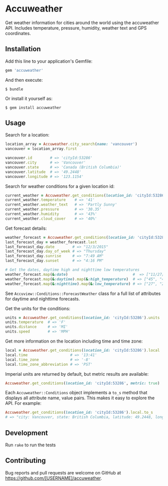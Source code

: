 # Accuweather

Get weather information for cities around the world using the accuweather API. Includes
temperature, pressure, humidity, weather text and GPS coordinates.

## Installation

Add this line to your application's Gemfile:

```ruby
gem 'accuweather'
```

And then execute:

    $ bundle

Or install it yourself as:

    $ gem install accuweather

## Usage

Search for a location:

```ruby
location_array = Accuweather.city_search(name: 'vancouver')
vancouver = location_array.first

vancouver.id        # => 'cityId:53286'
vancouver.city      # => 'Vancouver'
vancouver.state     # => 'Canada (British Columbia)'
vancouver.latitude  # => '49.2448'
vancouver.longitude # => '123.1154'
```

Search for weather conditions for a given location id:

```ruby
current_weather = Accuweather.get_conditions(location_id: 'cityId:53286').current
current_weather.temperature    # => '41'
current_weather.weather_text   # => 'Partly Sunny'
current_weather.pressure       # => '30.35'
current_weather.humidity       # => '43%'
current_weather.cloud_cover    # => '40%'
```

Get forecast details:

```ruby
weather_forecast = Accuweather.get_conditions(location_id: 'cityId:53286').forecast
last_forecast_day = weather_forecast.last
last_forecast_day.date        # => "12/3/2015"
last_forecast_day.day_of_week # => "Thursday"
last_forecast_day.sunrise     # => "7:49 AM"
last_forecast_day.sunset      # => "4:16 PM"

# Get the dates, daytime high and nighttime low temperatures
weather_forecast.map(&:date)                             #  => ["11/27/2015", "11/28/2015", "11/29/2015", "11/30/2015", "12/1/2015", "12/2/2015", "12/3/2015"]
weather_forecast.map(&:daytime).map(&:high_temperature)  # => ["45", "45", "47", "44", "44", "48", "48"]
weather_forecast.map(&:nighttime).map(&:low_temperature) # => ["27", "28", "31", "32", "40", "42", "36"]
```

See `Accuview::Conditions::ForecastWeather` class for a full list of attributes for daytime and nighttime forecasts.

Get the units for the conditions:

```ruby
units = Accuweather.get_conditions(location_id: 'cityId:53286').units
units.temperature  # => 'F'
units.distance     # => 'MI'
units.speed        # => 'MPH'
```

Get more information on the location including time and time zone:

```ruby
local = Accuweather.get_conditions(location_id: 'cityId:53286').local
local.time                   # => '13:41'
local.time_zone              # => '-8'
local.time_zone_abbreviation # => 'PST'
```

Imperial units are returned by default, but metric results are available:

```ruby
Accuweather.get_conditions(location_id: 'cityId:53286', metric: true)
```

Each `Accuweather::Conditions` object implements a `to_s` method that displays all attribute
name, value pairs. This makes it easy to explore the API. For example:

```ruby
Accuweather.get_conditions(location_id: 'cityId:53286').local.to_s
# => "city: Vancouver, state: British Columbia, latitude: 49.2448, longitude: -123.1154, time: 16:58, time_zone: -8, obs_daylight: 0, current_gmt_offset: -8, time_zone_abbreviation: PST"
```

## Development

Run `rake` to run the tests

## Contributing

Bug reports and pull requests are welcome on GitHub at https://github.com/[USERNAME]/accuweather.

